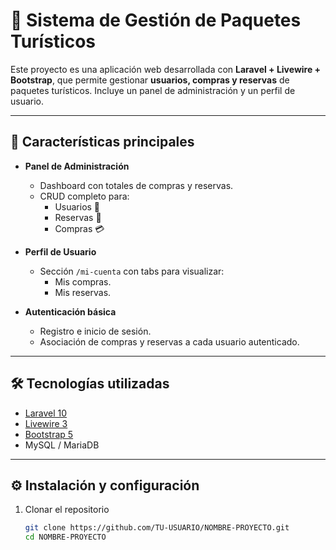 # 🚀 Sistema de Gestión de Paquetes Turísticos  

Este proyecto es una aplicación web desarrollada con **Laravel + Livewire + Bootstrap**, que permite gestionar **usuarios, compras y reservas** de paquetes turísticos. Incluye un panel de administración y un perfil de usuario.  

---

## 📌 Características principales  

- **Panel de Administración**
  - Dashboard con totales de compras y reservas.
  - CRUD completo para:
    - Usuarios 👤
    - Reservas 📅
    - Compras 💳

- **Perfil de Usuario**
  - Sección `/mi-cuenta` con tabs para visualizar:
    - Mis compras.
    - Mis reservas.

- **Autenticación básica**
  - Registro e inicio de sesión.
  - Asociación de compras y reservas a cada usuario autenticado.

---

## 🛠️ Tecnologías utilizadas  

- [Laravel 10](https://laravel.com/)
- [Livewire 3](https://livewire.laravel.com/)
- [Bootstrap 5](https://getbootstrap.com/)
- MySQL / MariaDB

---

## ⚙️ Instalación y configuración  

1. Clonar el repositorio  
   ```bash
   git clone https://github.com/TU-USUARIO/NOMBRE-PROYECTO.git
   cd NOMBRE-PROYECTO
